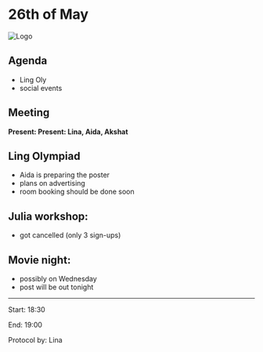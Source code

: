 # 26th of May

![Logo](logo.jpg)

## Agenda
- Ling Oly
- social events

## Meeting
**Present: Present: Lina, Aida, Akshat**

## Ling Olympiad
- Aida is preparing the poster
- plans on advertising
- room booking should be done soon

## Julia workshop:
- got cancelled (only 3 sign-ups)

## Movie night:
- possibly on Wednesday
- post will be out tonight


---

Start: 18:30

End: 19:00

Protocol by: Lina

